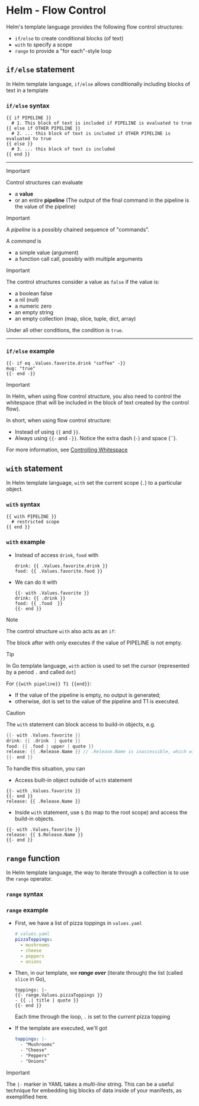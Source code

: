 # Helm - Flow Control

Helm's template language provides the following flow control structures:

- `if/else` to create conditional blocks (of text)
- `with` to specify a scope
- `range` to provide a "for each"-style loop

## `if/else` statement

In Helm template language, `if/else` allows conditionally including blocks of text in a template

### `if/else` syntax

```
{{ if PIPELINE }}
  # 1. This block of text is included if PIPELINE is evaluated to true
{{ else if OTHER PIPELINE }}
  # 2. ... this block of text is included if OTHER PIPELINE is evaluated to true
{{ else }}
  # 3. ... this block of text is included
{{ end }}
```

---

> [!IMPORTANT]
> Control structures can evaluate
>
> - a **value**
> - or an entire **pipeline** (The output of the final command in the pipeline is the value of the pipeline)

> [!IMPORTANT]
> A _pipeline_ is a possibly chained sequence of "commands".
>
> A _command_ is
>
> - a simple value (argument)
> - a function call call, possibly with multiple arguments

> [!IMPORTANT]
> The control structures consider a value as `false` if the value is:
>
> - a boolean false
> - a nil (null)
> - a numeric zero
> - an empty string
> - an empty collection (map, slice, tuple, dict, array)
>
> Under all other conditions, the condition is `true`.

---

### `if/else` example

```
{{- if eq .Values.favorite.drink "coffee" -}}
mug: "true"
{{- end -}}
```

> [!IMPORTANT]
> In Helm, when using flow control structure, you also need to control the whitespace
> (that will be included in the block of text created by the control flow).
>
> In short, when using flow control structure:
>
> - Instead of using `{{` and `}}`.
> - Always using `{{-` and `-}}`. Notice the extra dash (`-`) and space (``).
>
> For more information, see [Controlling Whitespace](./2146-helm-controlling-whitespace)

## `with` statement

In Helm template language, `with` set the current scope (`.`) to a particular object.

### `with` syntax

```
{{ with PIPELINE }}
  # restricted scope
{{ end }}
```

### `with` example

- Instead of access `drink`, `food` with
  
  ```
  drink: {{ .Values.favorite.drink }}
  food: {{ .Values.favorite.food }}
  ```

- We can do it with
  
  ```
  {{- with .Values.favorite }}
  drink: {{ .drink }}
  food: {{ .food  }}
  {{- end }}
  ```

> [!NOTE]
> The control structure `with` also acts as an `if`:
>
> The block after with only executes if the value of PIPELINE is not empty.

> [!TIP]
> In Go template language, `with` action is used to set the _cursor_ (represented by a period `.` and called `dot`)
>
> For `{{with pipeline}} T1 {{end}}`:
>
> - If the value of the pipeline is empty, no output is generated;
> - otherwise, dot is set to the value of the pipeline and T1 is executed.

> [!CAUTION]
> The `with` statement can block access to build-in objects, e.g.
>
> ```go
> {{- with .Values.favorite }}
> drink: {{ .drink  | quote }}
> food: {{ .food | upper | quote }}
> release: {{ .Release.Name }} // .Release.Name is inaccessible, which will produce an error
> {{- end }}
> ```
>
> To handle this situation, you can
>
> - Access built-in object outside of `with` statement
>
> ```
> {{- with .Values.favorite }}
> {{- end }}
> release: {{ .Release.Name }}
> ```
>
> - Inside `with` statement, use `$` (to map to the root scope) and access the build-in objects.
>
> ```
> {{- with .Values.favorite }}
> release: {{ $.Release.Name }}
> {{- end }}
> ```

## `range` function

In Helm template language, the way to iterate through a collection is to use the `range` operator.

### `range` syntax

### `range` example

- First, we have a list of pizza toppings in `values.yaml`
  
  ```yaml
  # values.yaml
  pizzaToppings:
    - mushrooms
    - cheese
    - peppers
    - onions
  ```

- Then, in our template, we _**range over**_ (iterate through) the list (called `slice` in Go),
  
  ```
  toppings: |-
  {{- range.Values.pizzaToppings }}
  - {{ .| title | quote }}
  {{- end }}
  ```
  
  Each time through the loop, `.` is set to the _current_ pizza topping

- If the template are executed, we'll got
  
  ```yaml
  toppings: |-
    - "Mushrooms"
    - "Cheese"
    - "Peppers"
    - "Onions"
  ```

> [!IMPORTANT]
> The `|-` marker in YAML takes a _multi-line_ string.
> This can be a useful technique for embedding big blocks of data inside of your manifests, as exemplified here.
